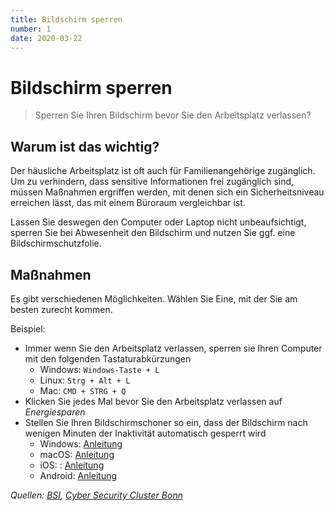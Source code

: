 ```yaml
---
title: Bildschirm sperren
number: 1
date: 2020-03-22
---
```


# Bildschirm sperren

> Sperren Sie Ihren Bildschirm bevor Sie den Arbeitsplatz verlassen?

## Warum ist das wichtig?

Der häusliche Arbeitsplatz ist oft auch für Familienangehörige zugänglich. Um zu verhindern, dass sensitive Informationen frei zugänglich sind, müssen Maßnahmen ergriffen werden, mit denen sich ein Sicherheitsniveau erreichen lässt, das mit einem Büroraum vergleichbar ist.

Lassen Sie deswegen den Computer oder Laptop nicht unbeaufsichtigt, sperren Sie bei Abwesenheit den Bildschirm und nutzen Sie ggf. eine Bildschirmschutzfolie. 

## Maßnahmen

Es gibt verschiedenen Möglichkeiten. Wählen Sie Eine, mit der Sie am besten zurecht kommen. 

Beispiel:

* Immer wenn Sie den Arbeitsplatz verlassen, sperren sie Ihren Computer mit den folgenden Tastaturabkürzungen
  * Windows: `Windows-Taste + L`
  * Linux: `Strg + Alt + L`
  * Mac: `CMD + STRG + Q`
* Klicken Sie jedes Mal bevor Sie den Arbeitsplatz verlassen auf *Energiesparen*
* Stellen Sie Ihren Bildschirmschoner so ein, dass der Bildschirm nach wenigen Minuten der Inaktivität automatisch gesperrt wird
  * Windows: <a href="http://techmixx.de/windows-10-automatische-bildschirmsperre-aktivieren-oder-deaktivieren/" target="_blank">Anleitung</a>
  * macOS:  <a href="https://www.heise.de/tipps-tricks/Mac-Bildschirm-sperren-so-geht-s-3936758.html" target="_blank">Anleitung</a>
  * iOS: : <a href="https://www.maclife.de/ratgeber/ios-10-sperrt-sich-iphone-automatisch-10083255.html" target="_blank">Anleitung</a>
  * Android:  <a href="https://mobilsicher.de/ratgeber/bildschirmsperre-einrichten" target="_blank">Anleitung</a>
  
*Quellen: <a href="https://www.bsi.bund.de/SharedDocs/Downloads/DE/BSI/Cyber-Sicherheit/Themen/empfehlung_home_office.html" target="_blank">BSI</a>, <a href="https://cyber-security-cluster.eu/de/aktuelles/sicher-home-office.html" target="_blank">Cyber Security Cluster Bonn</a>*

